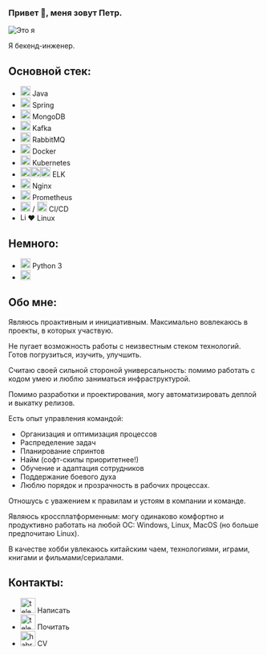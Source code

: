 ### Привет 👋, меня зовут Петр.

![Это я](https://kptlr.github.io/img/logo.png)

Я бекенд-инженер.

## **Основной стек:**
- <img src='https://kptlr.github.io/icons/java.svg' alt='Java' height='20'> Java 
- <img src='https://kptlr.github.io/icons/springio.svg' alt='Spring' height='20'> Spring 
- <img src='https://kptlr.github.io/icons/mongodb.svg' alt='MongoDB' height='20'> MongoDB
- <img src='https://kptlr.github.io/icons/kafka.svg' alt='Kafka' height='20'> Kafka 
- <img src='https://kptlr.github.io/icons/rmq.svg' alt='rmq' height='20'> RabbitMQ
- <img src='https://kptlr.github.io/icons/docker.svg' alt='Docker' height='20'> Docker 
- <img src='https://kptlr.github.io/icons/kubernetes-icon.svg' alt='Kubernetes' height='20'> Kubernetes
- <img src='https://kptlr.github.io/icons/elastic.svg' alt='Elasticsearch' height='20'><img src='https://kptlr.github.io/icons/logstash.svg' alt='Logstash' height='20'><img src='https://kptlr.github.io/icons/kibana.svg' alt='Kibana' height='20'> ELK
- <img src='https://kptlr.github.io/icons/nginx.svg' alt='Nginx' height='20'> Nginx
- <img src='https://kptlr.github.io/icons/prometheusio.svg' alt='Prometheus' height='20'> Prometheus
- <img src='https://kptlr.github.io/icons/gitlab.svg' alt='Gitlab' height='20'> / <img src='https://kptlr.github.io/icons/jenkins.svg' alt='Jenkins' height='20'> CI/CD
- <img src='https://kptlr.github.io/icons/linux.svg' alt='Linux' height='15'>❤️ Linux

## **Немного:**
- <img src='https://kptlr.github.io/icons/python.svg' alt='Python' height='20'> Python 3
- <img src='https://kptlr.github.io/icons/go.svg' alt='Go' height='20'>

## **Обо мне:**

Являюсь проактивным и инициативным.
Максимально вовлекаюсь в проекты, в которых участвую.

Не пугает возможность работы с неизвестным стеком технологий. 
Готов погрузиться, изучить, улучшить.

Считаю своей сильной стороной универсальность: помимо работать с кодом умею и люблю заниматься инфраструктурой.

Помимо разработки и проектирования, могу автоматизировать деплой и выкатку релизов.

Есть опыт управления командой:

- Организация и оптимизация процессов
- Распределение задач
- Планирование спринтов
- Найм (софт-скилы приоритетнее!)
- Обучение и адаптация сотрудников
- Поддержание боевого духа
- Люблю порядок и прозрачность в рабочих процессах.

Отношусь с уважением к правилам и устоям в компании и команде.

Являюсь кроссплатформенным: могу одинаково комфортно и продуктивно работать на любой ОС: Windows, Linux, MacOS (но больше предпочитаю Linux).

В качестве хобби увлекаюсь китайским чаем, технологиями, играми, книгами и фильмами/сериалами.

## **Контакты:**
- [<img src='https://kptlr.github.io/icons/telegram.svg' alt='telegram' height='30'>](http://t.me/kptlr) Написать
- [<img src='https://kptlr.github.io/icons/telegram.svg' alt='telegram' height='30'>](https://t.me/pptcz) Почитать 
- [<img src='https://kptlr.github.io/icons/habr.png' alt='habr' height='30'>](https://career.habr.com/kptlr) CV

